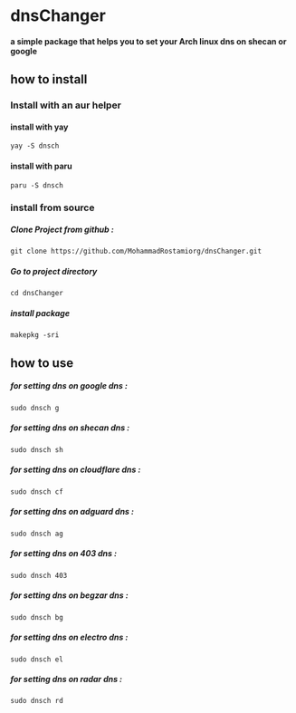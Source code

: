 # dnsChanger

#### a simple package that helps you to set your Arch linux dns on shecan or google


## how to install
### Install with an aur helper
#### install with yay
```
yay -S dnsch
```
#### install with paru
```
paru -S dnsch
```

### install from source

##### Clone Project from github :
```
git clone https://github.com/MohammadRostamiorg/dnsChanger.git
```
##### Go to project directory
```
cd dnsChanger
```
##### install package
```
makepkg -sri
```



## how to use

##### for setting dns on google dns :
```
sudo dnsch g
```
##### for setting dns on shecan dns :
```
sudo dnsch sh
```
##### for setting dns on cloudflare dns :
```
sudo dnsch cf
```
##### for setting dns on adguard dns :
```
sudo dnsch ag
```
##### for setting dns on 403 dns :
```
sudo dnsch 403
```
##### for setting dns on begzar dns :
```
sudo dnsch bg
```
##### for setting dns on electro dns :
```
sudo dnsch el
```
##### for setting dns on radar dns :
```
sudo dnsch rd
```

